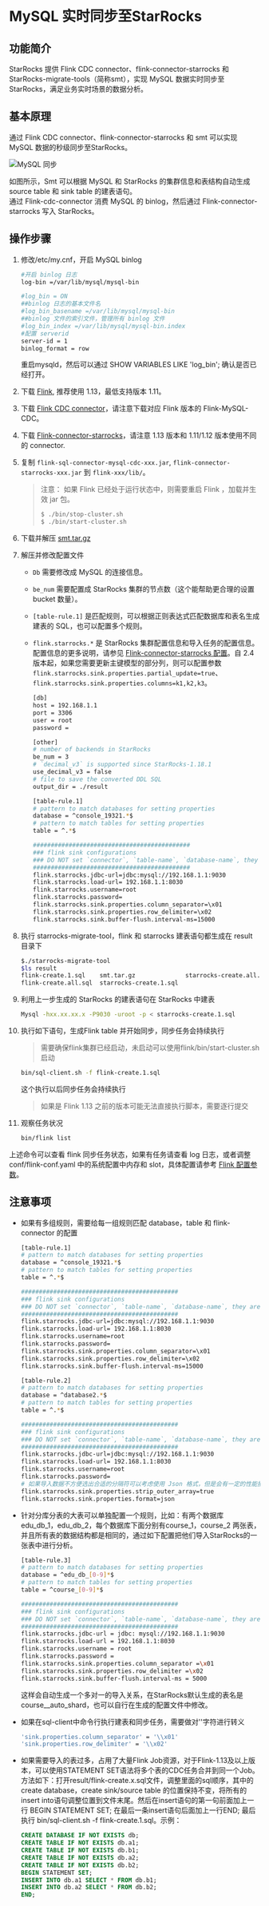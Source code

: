 # MySQL 实时同步至StarRocks

## 功能简介

StarRocks 提供 Flink CDC connector、flink-connector-starrocks 和 StarRocks-migrate-tools（简称smt），实现 MySQL 数据实时同步至 StarRocks，满足业务实时场景的数据分析。

## 基本原理

通过 Flink CDC connector、flink-connector-starrocks 和 smt 可以实现 MySQL 数据的秒级同步至StarRocks。

![MySQL 同步](../assets/4.9.2.png)

如图所示，Smt 可以根据 MySQL 和 StarRocks 的集群信息和表结构自动生成 source table 和 sink table 的建表语句。  
通过 Flink-cdc-connector 消费 MySQL 的 binlog，然后通过 Flink-connector-starrocks 写入 StarRocks。

## 操作步骤

1. 修改/etc/my.cnf，开启 MySQL binlog
  
    ``` bash
    #开启 binlog 日志
    log-bin =/var/lib/mysql/mysql-bin

    #log_bin = ON
    ##binlog 日志的基本文件名
    #log_bin_basename =/var/lib/mysql/mysql-bin
    ##binlog 文件的索引文件，管理所有 binlog 文件
    #log_bin_index =/var/lib/mysql/mysql-bin.index
    #配置 serverid
    server-id = 1
    binlog_format = row
    ```
  
    重启mysqld，然后可以通过 SHOW VARIABLES LIKE 'log_bin'; 确认是否已经打开。

2. 下载 [Flink](https://flink.apache.org/downloads.html), 推荐使用 1.13，最低支持版本 1.11。
3. 下载 [Flink CDC connector](https://github.com/ververica/flink-cdc-connectors/releases)，请注意下载对应 Flink 版本的 Flink-MySQL-CDC。
4. 下载 [Flink-connector-starrocks](https://github.com/StarRocks/flink-connector-starrocks)，请注意 1.13 版本和 1.11/1.12 版本使用不同的 connector.
5. 复制 `flink-sql-connector-mysql-cdc-xxx.jar`, `flink-connector-starrocks-xxx.jar` 到 `flink-xxx/lib/`。

   > 注意：
   > 如果 Flink 已经处于运行状态中，则需要重启 Flink ，加载并生效 jar 包。
   > 
   > ``` bash
   > $ ./bin/stop-cluster.sh
   > $ ./bin/start-cluster.sh
   > ```

6. 下载并解压 [smt.tar.gz](https://www.starrocks.com/zh-CN/download/community)
7. 解压并修改配置文件
    * `Db` 需要修改成 MySQL 的连接信息。  
    * `be_num` 需要配置成 StarRocks 集群的节点数（这个能帮助更合理的设置 bucket 数量）。  
    * `[table-rule.1]` 是匹配规则，可以根据正则表达式匹配数据库和表名生成建表的 SQL，也可以配置多个规则。  
    * `flink.starrocks.*` 是 StarRocks 集群配置信息和导入任务的配置信息。配置信息的更多说明，请参见 [Flink-connector-starrocks 配置](../loading/Flink-connector-starrocks.md)。自 2.4 版本起，如果您需要更新主键模型的部分列，则可以配置参数 `flink.starrocks.sink.properties.partial_update=true`、`flink.starrocks.sink.properties.columns=k1,k2,k3`。
  
        ```bash
        [db]
        host = 192.168.1.1
        port = 3306
        user = root
        password =  

        [other]
        # number of backends in StarRocks
        be_num = 3
        # `decimal_v3` is supported since StarRocks-1.18.1
        use_decimal_v3 = false
        # file to save the converted DDL SQL
        output_dir = ./result
        
        [table-rule.1]
        # pattern to match databases for setting properties
        database = ^console_19321.*$
        # pattern to match tables for setting properties
        table = ^.*$

        ############################################
        ### flink sink configurations
        ### DO NOT set `connector`, `table-name`, `database-name`, they are auto-generated
        ############################################
        flink.starrocks.jdbc-url=jdbc:mysql://192.168.1.1:9030
        flink.starrocks.load-url= 192.168.1.1:8030
        flink.starrocks.username=root
        flink.starrocks.password=
        flink.starrocks.sink.properties.column_separator=\x01
        flink.starrocks.sink.properties.row_delimiter=\x02
        flink.starrocks.sink.buffer-flush.interval-ms=15000
        ```

8. 执行 starrocks-migrate-tool，flink 和 starrocks 建表语句都生成在 result 目录下

    ```bash
    $./starrocks-migrate-tool
    $ls result
    flink-create.1.sql    smt.tar.gz              starrocks-create.all.sql
    flink-create.all.sql  starrocks-create.1.sql
    ```

9. 利用上一步生成的 StarRocks 的建表语句在 StarRocks 中建表

    ```bash
    Mysql -hxx.xx.xx.x -P9030 -uroot -p < starrocks-create.1.sql
    ```

10. 执行如下语句，生成Flink table 并开始同步，同步任务会持续执行

    > 需要确保flink集群已经启动，未启动可以使用flink/bin/start-cluster.sh启动

    ```bash
    bin/sql-client.sh -f flink-create.1.sql
    ```

    这个执行以后同步任务会持续执行
    > 如果是 Flink 1.13 之前的版本可能无法直接执行脚本，需要逐行提交

11. 观察任务状况
  
    ```bash
    bin/flink list 
    ```

  上述命令可以查看 flink 同步任务状态，如果有任务请查看 log 日志，或者调整 conf/flink-conf.yaml 中的系统配置中内存和 slot，具体配置请参考 [Flink 配置参数](https://nightlies.apache.org/flink/flink-docs-master/zh/docs/deployment/config/)。

## 注意事项

* 如果有多组规则，需要给每一组规则匹配 database，table 和 flink-connector 的配置

    ```bash
    [table-rule.1]
    # pattern to match databases for setting properties
    database = ^console_19321.*$
    # pattern to match tables for setting properties
    table = ^.*$

    ############################################
    ### flink sink configurations
    ### DO NOT set `connector`, `table-name`, `database-name`, they are auto-generated
    ############################################
    flink.starrocks.jdbc-url=jdbc:mysql://192.168.1.1:9030
    flink.starrocks.load-url= 192.168.1.1:8030
    flink.starrocks.username=root
    flink.starrocks.password=
    flink.starrocks.sink.properties.column_separator=\x01
    flink.starrocks.sink.properties.row_delimiter=\x02
    flink.starrocks.sink.buffer-flush.interval-ms=15000

    [table-rule.2]
    # pattern to match databases for setting properties
    database = ^database2.*$
    # pattern to match tables for setting properties
    table = ^.*$

    ############################################
    ### flink sink configurations
    ### DO NOT set `connector`, `table-name`, `database-name`, they are auto-generated
    ############################################
    flink.starrocks.jdbc-url=jdbc:mysql://192.168.1.1:9030
    flink.starrocks.load-url= 192.168.1.1:8030
    flink.starrocks.username=root
    flink.starrocks.password=
    # 如果导入数据不方便选出合适的分隔符可以考虑使用 Json 格式，但是会有一定的性能损失, 使用方法：用以下参数替换 flink.starrocks.sink.properties.column_separator 和 flink.starrocks.sink.properties.row_delimiter 参数
    flink.starrocks.sink.properties.strip_outer_array=true
    flink.starrocks.sink.properties.format=json
    ```

* 针对分库分表的大表可以单独配置一个规则，比如：有两个数据库 edu_db_1，edu_db_2，每个数据库下面分别有course_1，course_2 两张表，并且所有表的数据结构都是相同的，通过如下配置把他们导入StarRocks的一张表中进行分析。

    ``` bash
    [table-rule.3]
    # pattern to match databases for setting properties
    database = ^edu_db_[0-9]*$
    # pattern to match tables for setting properties
    table = ^course_[0-9]*$

    ############################################
    ### flink sink configurations
    ### DO NOT set `connector`, `table-name`, `database-name`, they are auto-generated
    ############################################
    flink.starrocks.jdbc-url = jdbc: mysql://192.168.1.1:9030
    flink.starrocks.load-url = 192.168.1.1:8030
    flink.starrocks.username = root
    flink.starrocks.password =
    flink.starrocks.sink.properties.column_separator =\x01
    flink.starrocks.sink.properties.row_delimiter =\x02
    flink.starrocks.sink.buffer-flush.interval-ms = 5000
    ```

    这样会自动生成一个多对一的导入关系，在StarRocks默认生成的表名是 course__auto_shard，也可以自行在生成的配置文件中修改。

* 如果在sql-client中命令行执行建表和同步任务，需要做对'\'字符进行转义

    ``` bash
    'sink.properties.column_separator' = '\\x01'
    'sink.properties.row_delimiter' = '\\x02'  
    ```

* 如果需要导入的表过多，占用了大量Flink Job资源，对于Flink-1.13及以上版本，可以使用STATEMENT SET语法将多个表的CDC任务合并到同一个Job。方法如下：打开result/flink-create.x.sql文件，调整里面的sql顺序，其中的create database，create sink/source table 的位置保持不变，将所有的insert into语句调整位置到文件末尾。然后在insert语句的第一句前面加上一行  BEGIN STATEMENT SET;  在最后一条insert语句后面加上一行END;  最后执行 bin/sql-client.sh -f flink-create.1.sql。示例：

    ``` sql
    CREATE DATABASE IF NOT EXISTS db;
    CREATE TABLE IF NOT EXISTS db.a1;
    CREATE TABLE IF NOT EXISTS db.b1;
    CREATE TABLE IF NOT EXISTS db.a2;
    CREATE TABLE IF NOT EXISTS db.b2;
    BEGIN STATEMENT SET;
    INSERT INTO db.a1 SELECT * FROM db.b1;
    INSERT INTO db.a2 SELECT * FROM db.b2;
    END; 
    ```
